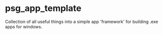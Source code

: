 # psg_app_template
Collection of all useful things into a simple app 'framework' for building .exe apps for windows.
